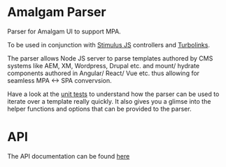 # Amalgam Parser

Parser for Amalgam UI to support MPA. 

To be used in conjunction with [Stimulus JS](https://stimulusjs.org/) controllers and [Turbolinks](https://github.com/turbolinks/turbolinks).

The parser allows Node JS server to parse templates authored by CMS systems like AEM, XM, Wordpress, Drupal etc. and mount/ hydrate components authored in Angular/ React/ Vue etc. thus allowing for seamless MPA <-> SPA convervsion.

Have a look at the [unit tests](https://github.com/nisheed2440/amalgam-parser/blob/master/src/__tests__/index.ts) to understand how the parser can be used to iterate over a template really quickly. It also gives you a glimse into the helper functions and options that can be provided to the parser.

# API
The API documentation can be found [here](/API.md)
